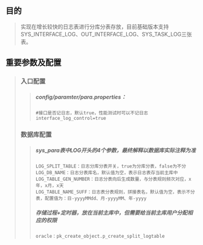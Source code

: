 ## 目的

> 实现在增长较快的日志表进行分库分表存放，目前基础版本支持SYS\_INTERFACE\_LOG、OUT\_INTERFACE\_LOG、SYS\_TASK\_LOG三张表。

## 重要参数及配置

> ### 入口配置
>
> > ##### config/paramter/para.properties：
> >
> > ```
> > #接口是否记日志，默认true，性能测试时可以不记日志
> > interface_log_control=true
> > ```
>
> ### 数据库配置
>
> > ##### sys\_para表中LOG开头的4个参数，最终解释以数据库实际注释为准
> >
> > ```
> > LOG_SPLIT_TABLE：日志分库分表开关，true为分库分表，false为不分
> > LOG_DB_NAME：日志分表库名，默认值为空，表示日志表存当前主库中
> > LOG_TABLE_GEN_NUMBER：日志分表向后生成数量，与分表规则频次对应，x年，x月，x天
> > LOG_TABLE_NAME_SUFF：日志表分表规则，拼接表名，默认值为空，表示不分表，配置值为：日-yyyyMMdd、月-yyyyMM、年-yyyy
> > ```
> >
> > ##### 存储过程+定时器，放在当前主库中，但需要给当前主库用户分配相应的权限
> >
> > ```
> > oracle：pk_create_object.p_create_split_logtable
> > ```



